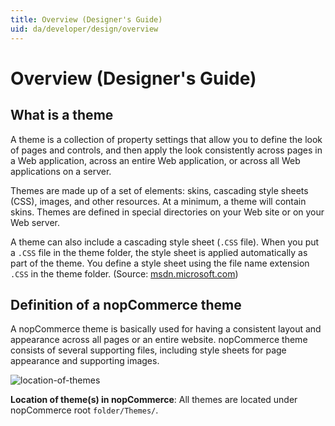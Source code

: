 ```yaml
---
title: Overview (Designer's Guide)
uid: da/developer/design/overview
---
```


# Overview (Designer's Guide)

## What is a theme

A theme is a collection of property settings that allow you to define the look of pages and controls, and then apply the look consistently across pages in a Web application, across an entire Web application, or across all Web applications on a server.

Themes are made up of a set of elements: skins, cascading style sheets (CSS), images, and other resources. At a minimum, a theme will contain skins. Themes are defined in special directories on your Web site or on your Web server.

A theme can also include a cascading style sheet (`.CSS` file). When you put a `.CSS` file in the theme folder, the style sheet is applied automatically as part of the theme. You define a style sheet using the file name extension `.CSS` in the theme folder. (Source: [msdn.microsoft.com](https://msdn.microsoft.com))

## Definition of a nopCommerce theme

A nopCommerce theme is basically used for having a consistent layout and appearance across all pages or an entire website. nopCommerce theme consists of several supporting files, including style sheets for page appearance and supporting images.

![location-of-themes](_static/overview/location-of-themes.png)

**Location of theme(s) in nopCommerce**: All themes are located under nopCommerce root `folder/Themes/`.